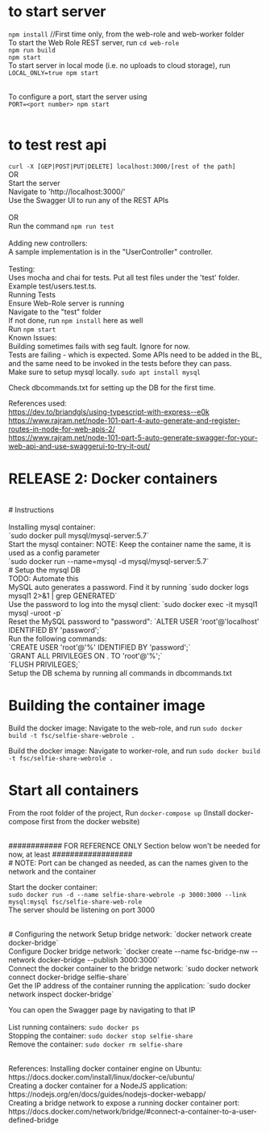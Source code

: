 # to start server
`npm install` //First time only, from the web-role and web-worker folder <br>
To start the Web Role REST server, run `cd web-role` <br>
`npm run build` <br>
`npm start` <br>
To start server in local mode (i.e. no uploads to cloud storage), run <br>
`LOCAL_ONLY=true npm start`<br><br>

To configure a port, start the server using <br>
`PORT=<port number> npm start`<br><br>

# to test rest api

`curl -X [GEP|POST|PUT|DELETE] localhost:3000/[rest of the path]`
<br>
OR
<br>
Start the server<br>
Navigate to 'http://localhost:3000/'<br>
Use the Swagger UI to run any of the REST APIs<br>
<br>
OR<br>
Run the command `npm run test`<br><br>
Adding new controllers:<br>
A sample implementation is in the "UserController" controller.<br>
<br>
Testing:
<br>
Uses mocha and chai for tests. Put all test files under the 'test' folder. Example test/users.test.ts. <br>
Running Tests <br>
Ensure Web-Role server is running <br>
Navigate to the "test" folder <br>
If not done, run `npm install` here as well <br>
Run `npm start`
<br>
Known Issues:<br>
Building sometimes fails with seg fault. Ignore for now. <br>
Tests are failing - which is expected. Some APIs need to be added in the BL, and the same need to be invoked in the tests before they can pass.<br>
Make sure to setup mysql locally. 
`sudo apt install mysql`<br>

Check dbcommands.txt for setting up the DB for the first time.<br>

References used:<br>
https://dev.to/briandgls/using-typescript-with-express--e0k<br>
https://www.rajram.net/node-101-part-4-auto-generate-and-register-routes-in-node-for-web-apis-2/<br>
https://www.rajram.net/node-101-part-5-auto-generate-swagger-for-your-web-api-and-use-swaggerui-to-try-it-out/<br>


# RELEASE 2: Docker containers <br>
<br>
# Instructions <br>
<br>
Installing mysql container: <br>
`sudo docker pull mysql/mysql-server:5.7` <br>
Start the mysql container: NOTE: Keep the container name the same, it is used as a config parameter <br>
`sudo docker run --name=mysql -d mysql/mysql-server:5.7` <br>
# Setup the mysql DB <br>
TODO: Automate this <br>
MySQL auto generates a password. Find it by running `sudo docker logs mysql1 2>&1 | grep GENERATED` <br>
Use the password to log into the mysql client: `sudo docker exec -it mysql1 mysql -uroot -p` <br>
Reset the MySQL password to "password": `ALTER USER 'root'@'localhost' IDENTIFIED BY 'password';` <br>
Run the following commands: <br>
`CREATE USER 'root'@'%' IDENTIFIED BY 'password';` <br>
`GRANT ALL PRIVILEGES ON . TO 'root'@'%';` <br>
`FLUSH PRIVILEGES;` <br>
Setup the DB schema by running all commands in dbcommands.txt <br>

# Building the container image
Build the docker image: Navigate to the web-role, and run `sudo docker build -t fsc/selfie-share-webrole .`<br>

Build the docker image: Navigate to worker-role, and run `sudo docker build -t fsc/selfie-share-webrole .`<br>

# Start all containers <br>
From the root folder of the project, Run `docker-compose up` (Install docker-compose first from the docker website)<br>

<br>
############ FOR REFERENCE ONLY  Section below won't be needed for now, at least ################## <br>
# NOTE: Port can be changed as needed, as can the names given to the network and the container <br>

Start the docker container: <br>
`sudo docker run -d --name selfie-share-webrole -p 3000:3000 --link mysql:mysql fsc/selfie-share-web-role` <br>
The server should be listening on port 3000 <br>

<br>
# Configuring the network
Setup bridge network: `docker network create docker-bridge` <br>
Configure Docker bridge network: `docker create --name fsc-bridge-nw --network docker-bridge --publish 3000:3000` <br>
Connect the docker container to the bridge network: `sudo docker network connect docker-bridge selfie-share` <br>
Get the IP address of the container running the application: `sudo docker network inspect docker-bridge` <br>

You can open the Swagger page by navigating to that IP <br>
<br>
List running containers: `sudo docker ps` <br>
Stopping the container: `sudo docker stop selfie-share` <br>
Remove the container: `sudo docker rm selfie-share` <br>

<br>
References:
Installing docker container engine on Ubuntu: https://docs.docker.com/install/linux/docker-ce/ubuntu/<br>
Creating a docker container for a NodeJS application: https://nodejs.org/en/docs/guides/nodejs-docker-webapp/ <br>
Creating a bridge network to expose a running docker container port: https://docs.docker.com/network/bridge/#connect-a-container-to-a-user-defined-bridge <br>
<br>
